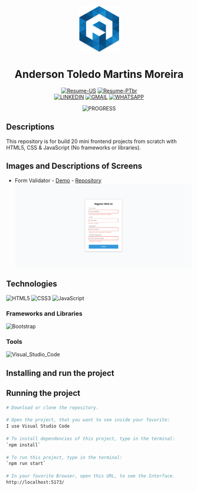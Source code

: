 <div align="center">

![Logo](./docs/logo/favicon.png)

# Anderson Toledo Martins Moreira

[![Resume-US](https://img.shields.io/badge/RESUME_US-3776AB?style=for-the-badge&logo=libreofficewriter&logoColor=white)](https://docs.google.com/document/d/1I8T4Mkb61NsTKN14ZbT1mnQKAc9LqiiPtgrYf9ayH1c/edit?usp=sharing)
[![Resume-PTbr](https://img.shields.io/badge/RESUME_PT_br-007C3C?style=for-the-badge&logo=libreofficewriter&logoColor=white)](https://docs.google.com/document/d/1vnFlRP3myxexgHk5Y6XaCKQGETPQwCygPZqGSblwCXg/edit?usp=sharing)
<br/>
[![LINKEDIN](https://img.shields.io/badge/Linkedin-0A66C2?style=for-the-badge&logo=linkedin&logoColor=white)](https://www.linkedin.com/in/atmmoreira)
[![GMAIL](https://img.shields.io/badge/Gmail-EE2624?style=for-the-badge&logo=gmail&logoColor=white)](mailto:atmmoreira.rj@gmail.com?subject=From%20GitHub&cc=atmmoreira.rj@gmail&body=Hi,%20there.%20Found%20you%20from%20GitHub.)
[![WHATSAPP](https://img.shields.io/badge/Whatsapp-34A853?style=for-the-badge&logo=whatsapp&logoColor=white)](https://api.whatsapp.com/send?phone=5521992890362)

</div>

<div align="center">

![PROGRESS](https://img.shields.io/badge/IN_PROGRESS-EB0A1E?style=for-the-badge&logo=flickr&logoColor=white)

</div>

## Descriptions
This repository is for build 20 mini frontend projects from scratch with HTML5, CSS & JavaScript (No frameworks or libraries).

## Images and Descriptions of Screens

- Form Validator - [Demo](https://atmm.dev/courses/twenty-projects-javascript/form-validator/) - [Repository](./form-validator/)
  ![Logo](./docs/layout/form-validator.png)

## Technologies

<!--
References for Create budgets :: https://shields.io/category/build
Icons: https://simpleicons.org/
-->

![HTML5](https://img.shields.io/badge/HTML5-E34F26?style=for-the-badge&logo=html5&logoColor=white)
![CSS3](https://img.shields.io/badge/CSS3-1572B6?style=for-the-badge&logo=css&logoColor=white)
![JavaScript](https://img.shields.io/badge/JavaScript-323330?style=for-the-badge&logo=javascript&logoColor=F7DF1E)

### Frameworks and Libraries

![Bootstrap](https://img.shields.io/badge/Bootstrap-563D7C?style=for-the-badge&logo=bootstrap&logoColor=white)

### Tools

![Visual_Studio_Code](https://img.shields.io/badge/Visual_Studio_Code-0078D4?style=for-the-badge&logo=visual%20studio%20code&logoColor=white)


## Installing and run the project

## Running the project

```bash
# Download or clone the repository.

# Open the project, that you want to see inside your favorite:
I use Visual Studio Code

# To install dependencies of this project, type in the terminal:
`npm install`

# To run this project, type in the terminal:
`npm run start`

# In your favorite Browser, open this URL, to see the Interface.
http://localhost:5173/
```